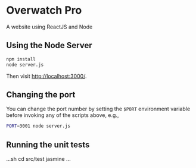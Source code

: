 # Overwatch Pro

A website using ReactJS and Node

## Using the Node Server

```sh
npm install
node server.js
```

Then visit <http://localhost:3000/>.

## Changing the port

You can change the port number by setting the `$PORT` environment variable before invoking any of the scripts above, e.g.,

```sh
PORT=3001 node server.js
```

## Running the unit tests

...sh
cd src/test
jasmine
...
